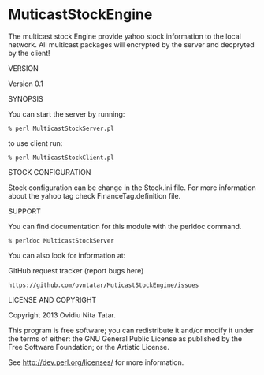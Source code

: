 MuticastStockEngine
===================


The multicast stock Engine provide yahoo stock information to the local network.
All multicast packages will encrypted by the server and decpryted by the client!

VERSION

Version 0.1

SYNOPSIS

You can start the server by running: 

	% perl MulticastStockServer.pl 

to use client run:

	% perl MulticastStockClient.pl

STOCK CONFIGURATION 

Stock configuration can be change in the Stock.ini file. 
For more information about the yahoo tag check FinanceTag.definition file. 

SUPPORT

You can find documentation for this module with the perldoc command.

	% perldoc MulticastStockServer

You can also look for information at:

GitHub request tracker (report bugs here)

	https://github.com/ovntatar/MuticastStockEngine/issues

LICENSE AND COPYRIGHT

Copyright 2013 Ovidiu Nita Tatar.

This program is free software; you can redistribute it and/or modify it
under the terms of either: the GNU General Public License as published
by the Free Software Foundation; or the Artistic License.

See http://dev.perl.org/licenses/ for more information.
